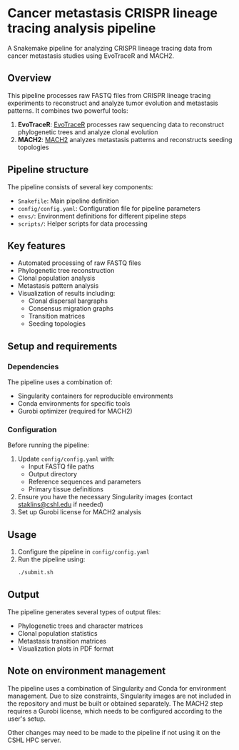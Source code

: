 # Cancer metastasis CRISPR lineage tracing analysis pipeline

A Snakemake pipeline for analyzing CRISPR lineage tracing data from cancer metastasis studies using EvoTraceR and MACH2.

## Overview

This pipeline processes raw FASTQ files from CRISPR lineage tracing experiments to reconstruct and analyze tumor evolution and metastasis patterns. It combines two powerful tools:

1. **EvoTraceR**: [EvoTraceR](https://github.com/Nowak-Lab/EvoTraceR) processes raw sequencing data to reconstruct phylogenetic trees and analyze clonal evolution
2. **MACH2**: [MACH2](https://github.com/elkebir-group/MACH2) analyzes metastasis patterns and reconstructs seeding topologies

## Pipeline structure

The pipeline consists of several key components:

- `Snakefile`: Main pipeline definition
- `config/config.yaml`: Configuration file for pipeline parameters
- `envs/`: Environment definitions for different pipeline steps
- `scripts/`: Helper scripts for data processing

## Key features

- Automated processing of raw FASTQ files
- Phylogenetic tree reconstruction
- Clonal population analysis
- Metastasis pattern analysis
- Visualization of results including:
  - Clonal dispersal bargraphs
  - Consensus migration graphs
  - Transition matrices
  - Seeding topologies

## Setup and requirements

### Dependencies

The pipeline uses a combination of:
- Singularity containers for reproducible environments
- Conda environments for specific tools
- Gurobi optimizer (required for MACH2)

### Configuration

Before running the pipeline:
1. Update `config/config.yaml` with:
   - Input FASTQ file paths
   - Output directory
   - Reference sequences and parameters
   - Primary tissue definitions
2. Ensure you have the necessary Singularity images (contact staklins@cshl.edu if needed)
3. Set up Gurobi license for MACH2 analysis

## Usage

1. Configure the pipeline in `config/config.yaml`
2. Run the pipeline using:
   ```bash
   ./submit.sh
   ```

## Output

The pipeline generates several types of output files:
- Phylogenetic trees and character matrices
- Clonal population statistics
- Metastasis transition matrices
- Visualization plots in PDF format

## Note on environment management

The pipeline uses a combination of Singularity and Conda for environment management. Due to size constraints, Singularity images are not included in the repository and must be built or obtained separately. The MACH2 step requires a Gurobi license, which needs to be configured according to the user's setup.

Other changes may need to be made to the pipeline if not using it on the CSHL HPC server.